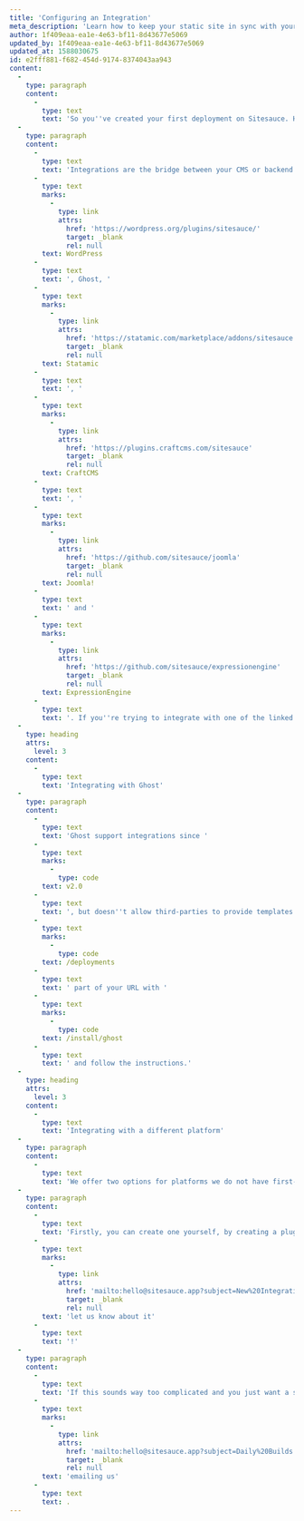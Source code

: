 ```yaml
---
title: 'Configuring an Integration'
meta_description: 'Learn how to keep your static site in sync with your content without manual deployments.'
author: 1f409eaa-ea1e-4e63-bf11-8d43677e5069
updated_by: 1f409eaa-ea1e-4e63-bf11-8d43677e5069
updated_at: 1588030675
id: e2fff881-f682-454d-9174-8374043aa943
content:
  -
    type: paragraph
    content:
      -
        type: text
        text: 'So you''ve created your first deployment on Sitesauce. However, you don''t want to keep coming back to the dashboard to regenerate your static site every time you update your content. The solution for this is configuring an integration.'
  -
    type: paragraph
    content:
      -
        type: text
        text: 'Integrations are the bridge between your CMS or backend and Sitesauce, and let Sitesauce know when your content changes so we can automatically update it. We offer first-party integrations for '
      -
        type: text
        marks:
          -
            type: link
            attrs:
              href: 'https://wordpress.org/plugins/sitesauce/'
              target: _blank
              rel: null
        text: WordPress
      -
        type: text
        text: ', Ghost, '
      -
        type: text
        marks:
          -
            type: link
            attrs:
              href: 'https://statamic.com/marketplace/addons/sitesauce'
              target: _blank
              rel: null
        text: Statamic
      -
        type: text
        text: ', '
      -
        type: text
        marks:
          -
            type: link
            attrs:
              href: 'https://plugins.craftcms.com/sitesauce'
              target: _blank
              rel: null
        text: CraftCMS
      -
        type: text
        text: ', '
      -
        type: text
        marks:
          -
            type: link
            attrs:
              href: 'https://github.com/sitesauce/joomla'
              target: _blank
              rel: null
        text: Joomla!
      -
        type: text
        text: ' and '
      -
        type: text
        marks:
          -
            type: link
            attrs:
              href: 'https://github.com/sitesauce/expressionengine'
              target: _blank
              rel: null
        text: ExpressionEngine
      -
        type: text
        text: '. If you''re trying to integrate with one of the linked providers, you can simply click the link and you''ll be taken to a page with instructions on installing and configuring the integration. If you''re trying to integrate with Ghost or we don''t offer third-party support for your backend, read on.'
  -
    type: heading
    attrs:
      level: 3
    content:
      -
        type: text
        text: 'Integrating with Ghost'
  -
    type: paragraph
    content:
      -
        type: text
        text: 'Ghost support integrations since '
      -
        type: text
        marks:
          -
            type: code
        text: v2.0
      -
        type: text
        text: ', but doesn''t allow third-parties to provide templates for them. Instead of having you manually create an integration on your Ghost admin panel, we provide an option to connect to your site via the Ghost Admin API and do it for you. To do this, open your site on Sitesauce and replace the '
      -
        type: text
        marks:
          -
            type: code
        text: /deployments
      -
        type: text
        text: ' part of your URL with '
      -
        type: text
        marks:
          -
            type: code
        text: /install/ghost
      -
        type: text
        text: ' and follow the instructions.'
  -
    type: heading
    attrs:
      level: 3
    content:
      -
        type: text
        text: 'Integrating with a different platform'
  -
    type: paragraph
    content:
      -
        type: text
        text: 'We offer two options for platforms we do not have first-party integrations for.'
  -
    type: paragraph
    content:
      -
        type: text
        text: 'Firstly, you can create one yourself, by creating a plugin or addon for your system that pings a URL when content changes. You can grab this special URL from your site''s settings page on Sitesauce, under the Build Hook title. Once you get it working, make it available for everyone! We''d gladly create a repository on our GitHub organization for you to manage containing the addon code and give you credits for it, just '
      -
        type: text
        marks:
          -
            type: link
            attrs:
              href: 'mailto:hello@sitesauce.app?subject=New%20Integration'
              target: _blank
              rel: null
        text: 'let us know about it'
      -
        type: text
        text: '!'
  -
    type: paragraph
    content:
      -
        type: text
        text: 'If this sounds way too complicated and you just want a simple solution for keeping your site updated, we can also offer to rebuild your site once a day. This will not make your changes instantly available like the other solutions, but it''ll at least ensure it eventually gets in sync. This option is still in beta, and you can request access by '
      -
        type: text
        marks:
          -
            type: link
            attrs:
              href: 'mailto:hello@sitesauce.app?subject=Daily%20Builds'
              target: _blank
              rel: null
        text: 'emailing us'
      -
        type: text
        text: .
---
```

